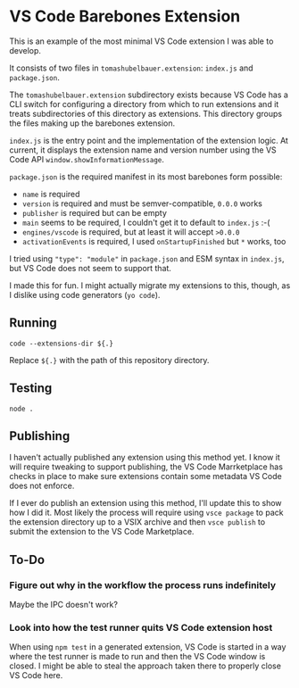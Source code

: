 # VS Code Barebones Extension

This is an example of the most minimal VS Code extension I was able to develop.

It consists of two files in `tomashubelbauer.extension`:
`index.js` and `package.json`.

The `tomashubelbauer.extension` subdirectory exists because VS Code has a CLI
switch for configuring a directory from which to run extensions and it treats
subdirectories of this directory as extensions. This directory groups the files
making up the barebones extension.

`index.js` is the entry point and the implementation of the extension logic. At
current, it displays the extension name and version number using the VS Code API
`window.showInformationMessage`.

`package.json` is the required manifest in its most barebones form possible:

- `name` is required
- `version` is required and must be semver-compatible, `0.0.0`  works
- `publisher` is required but can be empty
- `main` seems to be required, I couldn't get it to default to `index.js` :-(
- `engines/vscode` is required, but at least it will accept `>0.0.0`
- `activationEvents` is required, I used `onStartupFinished` but `*` works, too

I tried using `"type": "module"` in `package.json` and ESM syntax in `index.js`,
but VS Code does not seem to support that.

I made this for fun. I might actually migrate my extensions to this, though, as
I dislike using code generators (`yo code`).

## Running

`code --extensions-dir ${.}`

Replace `${.}` with the path of this repository directory.

## Testing

`node .`

## Publishing

I haven't actually published any extension using this method yet. I know it will
require tweaking to support publishing, the VS Code Marrketplace has checks in
place to make sure extensions contain some metadata VS Code does not enforce.

If I ever do publish an extension using this method, I'll update this to show
how I did it. Most likely the process will require using `vsce package` to pack
the extension directory up to a VSIX archive and then `vsce publish` to submit
the extension to the VS Code Marketplace.

## To-Do

### Figure out why in the workflow the process runs indefinitely

Maybe the IPC doesn't work?

### Look into how the test runner quits VS Code extension host

When using `npm test` in a generated extension, VS Code is started in a way
where the test runner is made to run and then the VS Code window is closed. I
might be able to steal the approach taken there to properly close VS Code here.
